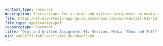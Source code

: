 ```yaml
---
content_type: resource
description: Instructions for an oral and written assignment on media studies.
file: https://ol-ocw-studio-app-qa.s3.amazonaws.com/courses/21l-015-introduction-to-media-studies-fall-2003/e488373ff6b7accfc4629bad0ae73eb9_show_and_tell.pdf
file_type: application/pdf
resourcetype: Document
title: 'Oral and Written Assignment #1: Section: Media "Show and Tell"'
uid: e488373f-f6b7-accf-c462-9bad0ae73eb9
---
```

